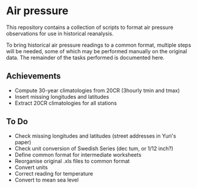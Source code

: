 Air pressure
============

This repository contains a collection of scripts to format air pressure observations for use in historical reanalysis. 

To bring historical air pressure readings to a common format, multiple steps will be needed, some of which may be performed manually on the original data. The remainder of the tasks performed is documented here.

Achievements
-----------------------
* Compute 30-year climatologies from 20CR (3hourly tmin and tmax)
* Insert missing longitudes and latitudes
* Extract 20CR climatologies for all stations


To Do
------------
* Check missing longitudes and latitudes (street addresses in Yuri's paper)
* Check unit conversion of Swedish Series (dec tum, or 1/12 inch?)
* Define common format for intermediate worksheets
* Reorganise original .xls files to common format
* Convert units
* Correct reading for temperature
* Convert to mean sea level
